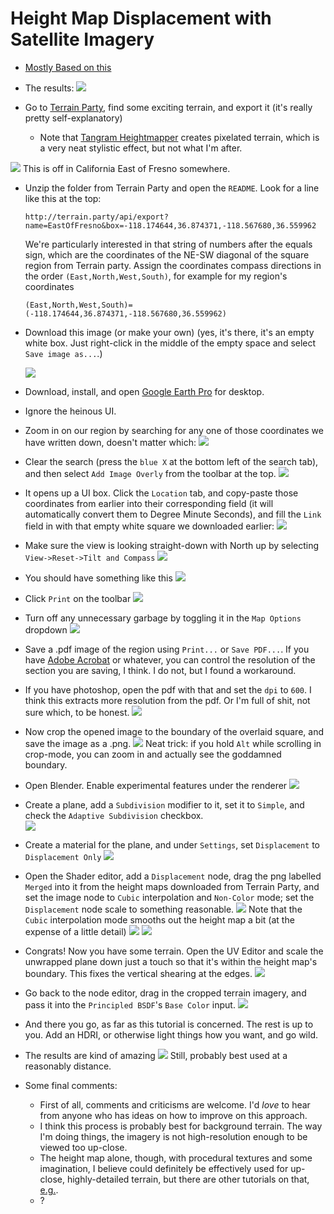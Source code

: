 # Height Map Displacement with Satellite Imagery

- [Mostly Based on this](https://www.youtube.com/watch?v=Yc8xJcwNRGk&t=621s&ab_channel=KevBinge)

- The results: 
  <img src="attachments/height-map-displacement-with-satellite-imagery/2021-03-01-22-10-11.png" width=""/>

- Go to [Terrain Party](https://terrain.party/), find some exciting terrain, and export it (it's really pretty self-explanatory)
   - Note that [Tangram Heightmapper](https://tangrams.github.io/heightmapper/) creates pixelated terrain, which is a very neat stylistic effect, but not what I'm after. 
<img src="attachments/height-map-displacement-with-satellite-imagery/2021-03-01-18-51-11.png" width=""/>
  This is off in California East of Fresno somewhere. 

- Unzip the folder from Terrain Party and open the `README`. Look for a line like this at the top:  
    ```
    http://terrain.party/api/export?name=EastOfFresno&box=-118.174644,36.874371,-118.567680,36.559962
    ```
    We're particularly interested in that string of numbers after the equals sign, which are the coordinates of the NE-SW diagonal of the square region from Terrain party. Assign the coordinates compass directions in the order `(East,North,West,South)`, for example for my region's coordinates
    ```
    (East,North,West,South)=(-118.174644,36.874371,-118.567680,36.559962)
    ```        
- Download this image (or make your own) (yes, it's there, it's an empty white box. Just right-click in the middle of the empty space and select `Save image as...`.)

  <img src="attachments\height-map-displacement-with-satellite-imagery\Boundary.png" width=""/>
  
- Download, install, and open [Google Earth Pro](https://www.google.com/earth/versions/#earth-pro) for desktop. 

- Ignore the heinous UI. 

- Zoom in on our region by searching for any one of those coordinates we have written down, doesn't matter which:
  <img src="attachments/height-map-displacement-with-satellite-imagery/2021-03-01-21-40-28.png" width=""/>

- Clear the search (press the `blue X` at the bottom left of the search tab), and then select `Add Image Overly` from the toolbar at the top. 
  <img src="attachments/height-map-displacement-with-satellite-imagery/2021-03-01-19-20-16.png" width=""/>

- It opens up a UI box. Click the `Location` tab, and copy-paste those coordinates from earlier into their corresponding field (it will automatically convert them to Degree Minute Seconds), and fill the `Link` field in with that empty white square we downloaded earlier: 
  <img src="attachments/height-map-displacement-with-satellite-imagery/2021-03-01-21-37-09.png" width=""/>

- Make sure the view is looking straight-down with North up by selecting `View->Reset->Tilt and Compass`
  <img src="attachments/height-map-displacement-with-satellite-imagery/2021-03-01-19-28-04.png" width=""/>

- You should have something like this
  <img src="attachments/height-map-displacement-with-satellite-imagery/2021-03-01-21-42-01.png" width=""/>

- Click `Print` on the toolbar 
  <img src="attachments/height-map-displacement-with-satellite-imagery/2021-03-01-19-30-08.png" width=""/>

- Turn off any unnecessary garbage by toggling it in the `Map Options` dropdown
  <img src="attachments/height-map-displacement-with-satellite-imagery/2021-03-01-19-31-08.png" width=""/>

- Save a .pdf image of the region using `Print...` or `Save PDF...`. If you have [Adobe Acrobat](http://dylanbrowndesigns.com/tutorials/how-to-save-or-print-high-resolution-images-from-google-earth/#:~:text=Open%20Google%20Earth's%20print%20option,a%20PDF%20print%20driver%20installed.) or whatever, you can control the resolution of the section you are saving, I  think. I do not, but I found a workaround. 

- If you have photoshop, open the pdf with that and set the `dpi` to `600`. I think this extracts more resolution from the pdf. Or I'm full of shit, not sure which, to be honest.
  <img src="attachments/height-map-displacement-with-satellite-imagery/2021-03-01-19-37-28.png" width=""/>

- Now crop the opened image to the boundary of the overlaid square, and save the image as a .png.
  <img src="attachments/height-map-displacement-with-satellite-imagery/2021-03-01-21-45-15.png" width=""/>
  Neat trick: if you hold `Alt` while scrolling in crop-mode, you can zoom in and actually see the goddamned boundary.

- Open Blender. Enable experimental features under the renderer
  <img src="attachments/height-map-displacement-with-satellite-imagery/2021-03-02-08-12-53.png" width=""/>

- Create a plane, add a `Subdivision` modifier to it, set it to `Simple`, and check the `Adaptive Subdivision` checkbox.    
  <img src="attachments/height-map-displacement-with-satellite-imagery/2021-03-02-08-14-41.png" width=""/>

- Create a material for the plane, and under `Settings`, set `Displacement` to `Displacement Only`
  <img src="attachments/height-map-displacement-with-satellite-imagery/2021-03-02-08-28-10.png" width=""/>

- Open the Shader editor, add a `Displacement` node, drag the png labelled `Merged` into it from the height maps downloaded from Terrain Party, and set the image node to `Cubic` interpolation and `Non-Color` mode; set the `Displacement` node scale to something reasonable.
  <img src="attachments/height-map-displacement-with-satellite-imagery/2021-03-02-08-56-56.png" width=""/>
  Note that the `Cubic` interpolation mode smooths out the height map a bit (at the expense of a little detail)
  <img src="attachments/height-map-displacement-with-satellite-imagery/2021-03-02-08-58-58.png" width=""/>
  <img src="attachments/height-map-displacement-with-satellite-imagery/2021-03-02-08-59-12.png" width=""/>

- Congrats! Now you have some terrain. Open the UV Editor and scale the unwrapped plane down just a touch so that it's within the height map's boundary. This fixes the vertical shearing at the edges.
  <img src="attachments/height-map-displacement-with-satellite-imagery/2021-03-02-09-02-02.png" width=""/>

- Go back to the node editor, drag in the cropped terrain imagery, and pass it into the `Principled BSDF`'s `Base Color` input.
  <img src="attachments/height-map-displacement-with-satellite-imagery/2021-03-02-09-07-04.png" width=""/>

- And there you go, as far as this tutorial is concerned. The rest is up to you. Add an HDRI, or otherwise light things how you want, and go wild. 

- The results are kind of amazing
  <img src="attachments/height-map-displacement-with-satellite-imagery/2021-03-01-22-10-11.png" width=""/>
  Still, probably best used at a reasonably distance. 

- Some final comments:
  - First of all, comments and criticisms are welcome. I'd *love* to hear from anyone who has ideas on how to improve on this approach. 
  - I think this process is probably best for background terrain. The way I'm doing things, the imagery is not high-resolution enough to be viewed too up-close. 
  - The height map alone, though, with procedural textures and some imagination, I believe could definitely be effectively used for up-close, highly-detailed terrain, but there are other tutorials on that, [e.g.](https://www.youtube.com/watch?v=f9OxD3qbSiM&ab_channel=RemingtonCreative).
  - ?
